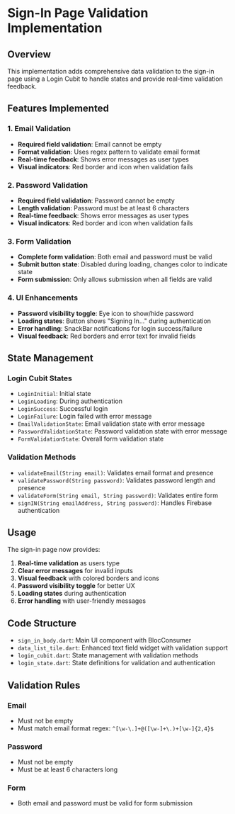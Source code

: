 # Sign-In Page Validation Implementation

## Overview
This implementation adds comprehensive data validation to the sign-in page using a Login Cubit to handle states and provide real-time validation feedback.

## Features Implemented

### 1. Email Validation
- **Required field validation**: Email cannot be empty
- **Format validation**: Uses regex pattern to validate email format
- **Real-time feedback**: Shows error messages as user types
- **Visual indicators**: Red border and icon when validation fails

### 2. Password Validation
- **Required field validation**: Password cannot be empty
- **Length validation**: Password must be at least 6 characters
- **Real-time feedback**: Shows error messages as user types
- **Visual indicators**: Red border and icon when validation fails

### 3. Form Validation
- **Complete form validation**: Both email and password must be valid
- **Submit button state**: Disabled during loading, changes color to indicate state
- **Form submission**: Only allows submission when all fields are valid

### 4. UI Enhancements
- **Password visibility toggle**: Eye icon to show/hide password
- **Loading states**: Button shows "Signing In..." during authentication
- **Error handling**: SnackBar notifications for login success/failure
- **Visual feedback**: Red borders and error text for invalid fields

## State Management

### Login Cubit States
- `LoginInitial`: Initial state
- `LoginLoading`: During authentication
- `LoginSuccess`: Successful login
- `LoginFailure`: Login failed with error message
- `EmailValidationState`: Email validation state with error message
- `PasswordValidationState`: Password validation state with error message
- `FormValidationState`: Overall form validation state

### Validation Methods
- `validateEmail(String email)`: Validates email format and presence
- `validatePassword(String password)`: Validates password length and presence
- `validateForm(String email, String password)`: Validates entire form
- `signIN(String emailAddress, String password)`: Handles Firebase authentication

## Usage

The sign-in page now provides:
1. **Real-time validation** as users type
2. **Clear error messages** for invalid inputs
3. **Visual feedback** with colored borders and icons
4. **Password visibility toggle** for better UX
5. **Loading states** during authentication
6. **Error handling** with user-friendly messages

## Code Structure

- `sign_in_body.dart`: Main UI component with BlocConsumer
- `data_list_tile.dart`: Enhanced text field widget with validation support
- `login_cubit.dart`: State management with validation methods
- `login_state.dart`: State definitions for validation and authentication

## Validation Rules

### Email
- Must not be empty
- Must match email format regex: `^[\w-\.]+@([\w-]+\.)+[\w-]{2,4}$`

### Password
- Must not be empty
- Must be at least 6 characters long

### Form
- Both email and password must be valid for form submission
